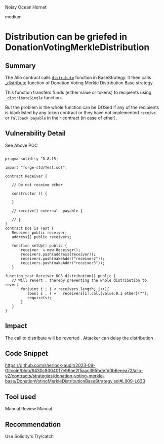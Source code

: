 Noisy Ocean Hornet

medium

# Distribution can be griefed in DonationVotingMerkleDistribution
## Summary
The Allo contract calls [`distribute`](https://github.com/sherlock-audit/2023-09-Gitcoin/blob/6430c8004017e96ae2f5aac365bdefd0b6eeea72/allo-v2/contracts/strategies/BaseStrategy.sol#L194) function in BaseStrategy. 
It then calls [_distribute](https://github.com/sherlock-audit/2023-09-Gitcoin/blob/6430c8004017e96ae2f5aac365bdefd0b6eeea72/allo-v2/contracts/strategies/donation-voting-merkle-base/DonationVotingMerkleDistributionBaseStrategy.sol#L609) function of Donation Voting Merkle Distribution Base strategy.

This function transfers funds (either value or tokens) to recipients using `_distributeSingle` function. 

But the problem is the whole function can be DOSed if any of the recipients is blacklisted by any token contract or they have not implemented `receive` or `fallback payable` in their contract (in case of ether).

  

## Vulnerability Detail
See Above
 POC 
 ```solidity
 
 pragma solidity ^0.8.15;

import "forge-std/Test.sol";

contract Receiver {

    // Do not receive ether

    constructor () {

    }

    // receive() external  payable {

    // }
}
contract Dos is Test {
    Receiver public receiver;
    address[] public receivers;

    function setUp() public {
        receiver  = new Receiver();
        receivers.push(address(receiver));
        receivers.push(makeAddr("receiver2"));
        receivers.push(makeAddr("receiver3"));
    }

function test_Receiver_DOS_distribution() public {
    // Will revert , thereby preventing the whole distribution to revert
        for(uint i ; i < receivers.length; i++){
           (bool s , ) =   receivers[i].call{value:0.1 ether}("");
           require(s);
        }
    }
}
 ```

## Impact
The call to distribute will be reverted . Attacker can delay the distribution .
## Code Snippet
https://github.com/sherlock-audit/2023-09-Gitcoin/blob/6430c8004017e96ae2f5aac365bdefd0b6eeea72/allo-v2/contracts/strategies/donation-voting-merkle-base/DonationVotingMerkleDistributionBaseStrategy.sol#L609-L633
## Tool used

Manual Review
Manual
## Recommendation
Use Solidity's Try/catch  
